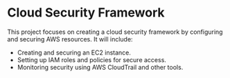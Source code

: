 # Cloud Security Framework

This project focuses on creating a cloud security framework by configuring and securing AWS resources. 
It will include:
- Creating and securing an EC2 instance.
- Setting up IAM roles and policies for secure access.
- Monitoring security using AWS CloudTrail and other tools.
